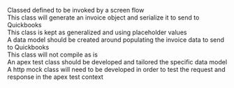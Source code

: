 Classed defined to be invoked by a screen flow<br/>
This class will generate an invoice object and serialize it to send to Quickbooks<br/>
This class is kept as generalized and using placeholder values<br/>
A data model should be created around populating the invoice data to send to Quickbooks<br/>
This class will not compile as is<br/>
An apex test class should be developed and tailored the specific data model<br/>
A http mock class will need to be developed in order to test the request and response in the apex test context
